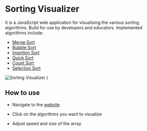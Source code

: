 
# Sorting Visualizer

It is a JavaScript web application for visualising the various sorting algorithms. Build for use by developers and educators.
Implemented algorithms include:

* [Merge Sort](https://www.geeksforgeeks.org/merge-sort/)
* [Bubble Sort](https://www.geeksforgeeks.org/bubble-sort/)
* [Insertion Sort](https://www.geeksforgeeks.org/insertion-sort/)
* [Quick Sort](https://www.geeksforgeeks.org/quick-sort/)
* [Count Sort](https://www.geeksforgeeks.org/counting-sort/)
* [Selection Sort](https://www.geeksforgeeks.org/selection-sort/)

![Sorting Visualizer](https://user-images.githubusercontent.com/93519859/243294891-ec3ca1fa-ab39-48f0-95c3-7942c5122bc8.png)
)

## How to use

* Navigate to the [website](https://mit-anuj.github.io/Sorting-Visualizer/)

* Click on the algorithms you want to visualize 
* Adjust speed and size of the array

